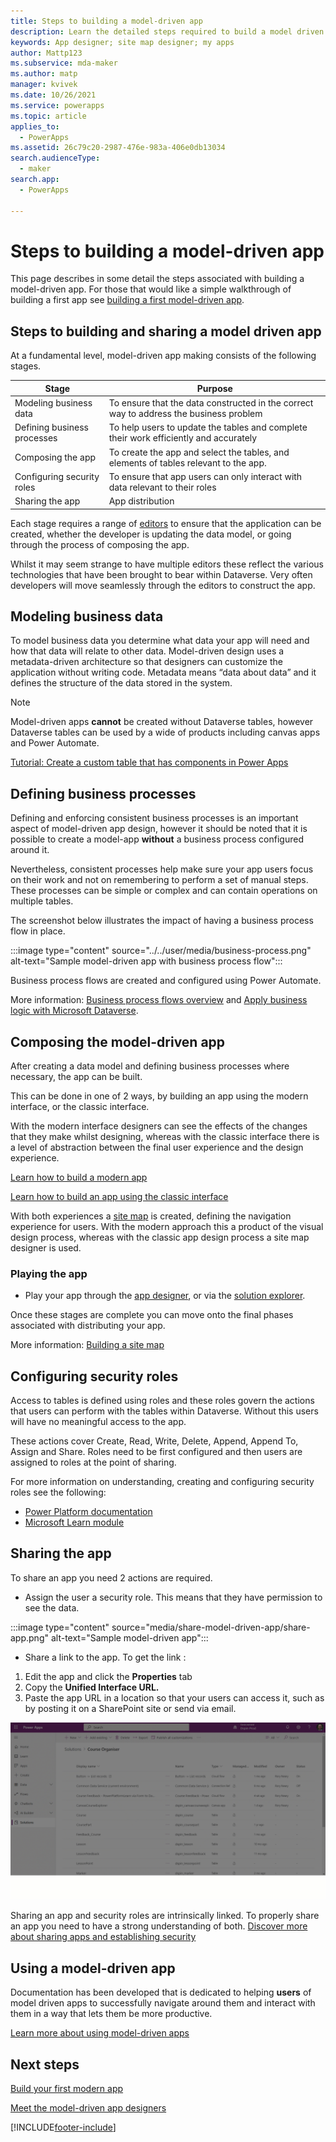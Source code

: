 ```yaml
---
title: Steps to building a model-driven app
description: Learn the detailed steps required to build a model driven app.
keywords: App designer; site map designer; my apps
author: Mattp123
ms.subservice: mda-maker
ms.author: matp
manager: kvivek
ms.date: 10/26/2021
ms.service: powerapps
ms.topic: article
applies_to: 
  - PowerApps
ms.assetid: 26c79c20-2987-476e-983a-406e0db13034
search.audienceType: 
  - maker
search.app: 
  - PowerApps

---
```


# Steps to building a model-driven app

This page describes in some detail the steps associated with building a model-driven app.  For those that would like a simple walkthrough of building a first app see [building a first model-driven app](build-first-model-driven-app.md).

## Steps to building and sharing a model driven app

At a fundamental level, model-driven app making consists of the following stages.

|Stage|Purpose|
|-----|-------|
|Modeling business data|To ensure that the data constructed in the correct way to address the business problem
|Defining business processes|To help users to update the tables and complete their work efficiently and accurately
|Composing the app|To create the app and select the tables, and elements of tables relevant to the app.
|Configuring security roles|To ensure that app users can only interact with data relevant to their roles
|Sharing the app|App distribution

Each stage requires a range of [editors](model-driven-designers.md) to ensure that the application can be created, whether the developer is updating the data model, or going through the process of composing the app.

Whilst it may seem strange to have multiple editors these reflect the various technologies that have been brought to bear within Dataverse.  Very often developers will move seamlessly through the editors to construct the app.

## Modeling business data

To model business data you determine what data your app will need and how that data will relate to other data. Model-driven design uses a metadata-driven architecture so that designers can customize the application without writing code. Metadata means “data about data” and it defines the structure of the data stored in the system.

>[!NOTE]
>Model-driven apps **cannot** be created without Dataverse tables, however Dataverse tables can be used by a wide of products including canvas apps and Power Automate.

[Tutorial: Create a custom table that has components in Power Apps](../data-platform/create-custom-entity.md)

## Defining business processes

Defining and enforcing consistent business processes is an important aspect of model-driven app design, however it should be noted that it is possible to create a model-app **without** a business process configured around it.

Nevertheless, consistent processes help make sure your app users focus on their work and not on remembering to perform a set of manual steps. These processes can be simple or complex and can contain operations on multiple tables.

The screenshot below illustrates the impact of having a business process flow in place.

:::image type="content" source="../../user/media/business-process.png" alt-text="Sample model-driven app with business process flow":::

Business process flows are created and configured using Power Automate.  

More information: [Business process flows overview](https://docs.microsoft.com/power-automate/business-process-flows-overview) and [Apply business logic with Microsoft Dataverse](../data-platform/processes.md).

## Composing the model-driven app

After creating a data model and defining business processes where necessary, the app can be built.

This can be done in one of 2 ways, by building an app using the modern interface, or the classic interface.

With the modern interface designers can see the effects of the changes that they make whilst designing, whereas with the classic interface there is a level of abstraction between the final user experience and the design experience.

[Learn how to build a modern app](build-first-model-driven-app.md)

[Learn how to build an app using the classic interface](build-first-model-driven-app-classic.md)

With both experiences a [site map](model-driven-app-glossary.md#site-map) is created, defining the navigation experience for users.  With the modern approach this a product of the visual design process, whereas with the classic app design process a site map designer is used.

### Playing the app

- Play your app through the [app designer](model-driven-app-glossary.md#app-designer), or via the [solution explorer](model-driven-app-glossary.md#solution-explorer).

Once these stages are complete you can move onto the final phases associated with distributing your app.

More information: [Building a site map](create-site-map-app.md)

## Configuring security roles

Access to tables is defined using roles and these roles govern the actions that users can perform with the tables within Dataverse. Without this users will have no meaningful access to the app.

These actions cover Create, Read, Write, Delete, Append, Append To, Assign and Share.  Roles need to be first configured and then users are assigned to roles at the point of sharing.

For more information on understanding, creating and configuring security roles see the following:

- [Power Platform documentation](https://docs.microsoft.com/power-platform/admin/security-roles-privileges)
- [Microsoft Learn module](https://docs.microsoft.com/learn/modules/get-started-security-roles/)

## Sharing the app

To share an app you need 2 actions are required.

- Assign the user a security role.  This means that they have permission to see the data.

:::image type="content" source="media/share-model-driven-app/share-app.png" alt-text="Sample model-driven app":::

- Share a link to the app.  To get the link :

1. Edit the app and click the **Properties** tab
2. Copy the **Unified Interface URL.**
3. Paste the app URL in a location so that your users can access it, such as by posting it on a SharePoint site or send via email.

!["Acquiring the link for a model-driven app"](media/share-model-driven-app/app-designer-copy-web-url-process.gif "Acquiring the link for a model-driven app")

Sharing an app and security roles are intrinsically linked.  To properly share an app you need to have a strong understanding of both.  [Discover more about sharing apps and establishing security](share-model-driven-app.md)

## Using a model-driven app

Documentation has been developed that is dedicated to helping **users** of model driven apps to successfully navigate around them and interact with them in a way that lets them be more productive.

[Learn more about using model-driven apps](https://docs.microsoft.com/powerapps/user/use-model-driven-apps)

## Next steps

[Build your first modern app](build-first-model-driven-app.md)

[Meet the model-driven app designers](model-driven-designers.md)

[!INCLUDE[footer-include](../../includes/footer-banner.md)]
